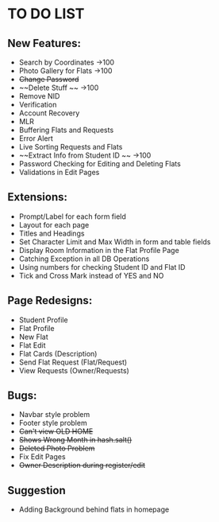 # TO DO LIST

## New Features:
* Search by Coordinates             ->100
* Photo Gallery for Flats           ->100
* ~~Change Password~~
* ~~Delete Stuff  ~~                    ->100
* Remove NID
* Verification
* Account Recovery
* MLR
* Buffering Flats and Requests
* Error Alert
* Live Sorting Requests and Flats
* ~~Extract Info from Student ID ~~     ->100
* Password Checking for Editing and Deleting Flats
* Validations in Edit Pages

## Extensions:
* Prompt/Label for each form field
* Layout for each page
* Titles and Headings
* Set Character Limit and Max Width in form and table fields
* Display Room Information in the Flat Profile Page
* Catching Exception in all DB Operations
* Using numbers for checking Student ID and Flat ID
* Tick and Cross Mark instead of YES and NO

## Page Redesigns:
* Student Profile
* Flat Profile
* New Flat
* Flat Edit
* Flat Cards (Description)
* Send Flat Request (Flat/Request)
* View Requests (Owner/Requests)

## Bugs:
* Navbar style problem
* Footer style problem
* ~~Can't view OLD HOME~~
* ~~Shows Wrong Month in hash.salt()~~
* ~~Deleted Photo Problem~~
* Fix Edit Pages
* ~~Owner Description during register/edit~~

## Suggestion
* Adding Background behind flats in homepage
